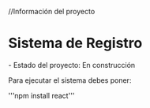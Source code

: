 //Información del proyecto
<h1>Sistema de Registro</h1>
- Estado del proyecto: En construcción

Para ejecutar el sistema debes poner: 

'''npm install react'''
